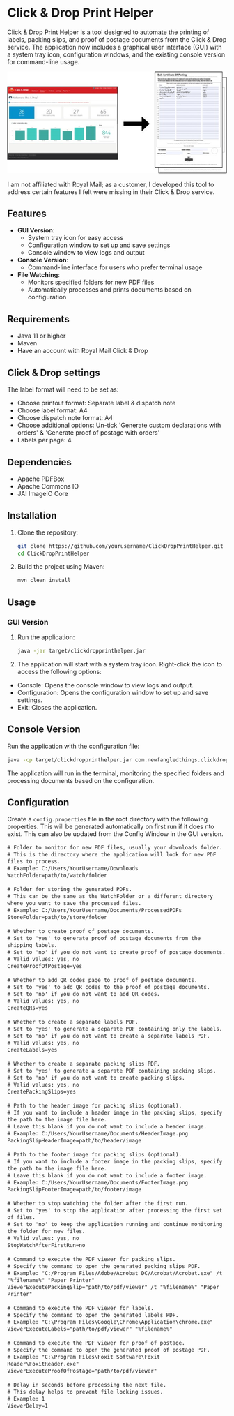 # Click & Drop Print Helper

Click & Drop Print Helper is a tool designed to automate the printing of labels, packing slips, and proof of postage documents from the Click & Drop service. The application now includes a graphical user interface (GUI) with a system tray icon, configuration windows, and the existing console version for command-line usage.

![Bulk Proof of Postage](bulkpop.jpg)

I am not affiliated with Royal Mail; as a customer, I developed this tool to address certain features I felt were missing in their Click & Drop service.​

## Features

- **GUI Version**:
   - System tray icon for easy access
   - Configuration window to set up and save settings
   - Console window to view logs and output
- **Console Version**:
   - Command-line interface for users who prefer terminal usage
- **File Watching**:
   - Monitors specified folders for new PDF files
   - Automatically processes and prints documents based on configuration

## Requirements

- Java 11 or higher
- Maven
- Have an account with Royal Mail Click & Drop

## Click & Drop settings
The label format will need to be set as:
- Choose printout format: Separate label & dispatch note
- Choose label format: A4
- Choose dispatch note format: A4
- Choose additional options: Un-tick 'Generate custom declarations with orders' & 'Generate proof of postage with orders'
- Labels per page: 4

## Dependencies

- Apache PDFBox
- Apache Commons IO
- JAI ImageIO Core

## Installation

1. Clone the repository:
    ```sh
    git clone https://github.com/yourusername/ClickDropPrintHelper.git
    cd ClickDropPrintHelper
    ```

2. Build the project using Maven:
    ```sh
    mvn clean install
    ```

## Usage

### GUI Version

1. Run the application:
    ```sh
    java -jar target/clickdropprinthelper.jar
    ```

2. The application will start with a system tray icon. Right-click the icon to access the following options:

- Console: Opens the console window to view logs and output.
- Configuration: Opens the configuration window to set up and save settings.
- Exit: Closes the application.

## Console Version

Run the application with the configuration file:
```sh
java -cp target/clickdropprinthelper.jar com.newfangledthings.clickdropprinthelper.ConsoleApp config.properties
```

The application will run in the terminal, monitoring the specified folders and processing documents based on the configuration.

## Configuration

Create a `config.properties` file in the root directory with the following properties.  This will be generated automatically on first run if it does nto exist. This can also be updated from the Config Window in the GUI version.

```properties
# Folder to monitor for new PDF files, usually your downloads folder.
# This is the directory where the application will look for new PDF files to process.
# Example: C:/Users/YourUsername/Downloads
WatchFolder=path/to/watch/folder

# Folder for storing the generated PDFs.
# This can be the same as the WatchFolder or a different directory where you want to save the processed files.
# Example: C:/Users/YourUsername/Documents/ProcessedPDFs
StoreFolder=path/to/store/folder

# Whether to create proof of postage documents.
# Set to 'yes' to generate proof of postage documents from the shipping labels.
# Set to 'no' if you do not want to create proof of postage documents.
# Valid values: yes, no
CreateProofOfPostage=yes

# Whether to add QR codes page to proof of postage documents.
# Set to 'yes' to add QR codes to the proof of postage documents.
# Set to 'no' if you do not want to add QR codes.
# Valid values: yes, no
CreateQRs=yes

# Whether to create a separate labels PDF.
# Set to 'yes' to generate a separate PDF containing only the labels.
# Set to 'no' if you do not want to create a separate labels PDF.
# Valid values: yes, no
CreateLabels=yes

# Whether to create a separate packing slips PDF.
# Set to 'yes' to generate a separate PDF containing packing slips.
# Set to 'no' if you do not want to create packing slips.
# Valid values: yes, no
CreatePackingSlips=yes

# Path to the header image for packing slips (optional).
# If you want to include a header image in the packing slips, specify the path to the image file here.
# Leave this blank if you do not want to include a header image.
# Example: C:/Users/YourUsername/Documents/HeaderImage.png
PackingSlipHeaderImage=path/to/header/image

# Path to the footer image for packing slips (optional).
# If you want to include a footer image in the packing slips, specify the path to the image file here.
# Leave this blank if you do not want to include a footer image.
# Example: C:/Users/YourUsername/Documents/FooterImage.png
PackingSlipFooterImage=path/to/footer/image

# Whether to stop watching the folder after the first run.
# Set to 'yes' to stop the application after processing the first set of files.
# Set to 'no' to keep the application running and continue monitoring the folder for new files.
# Valid values: yes, no
StopWatchAfterFirstRun=no

# Command to execute the PDF viewer for packing slips.
# Specify the command to open the generated packing slips PDF.
# Example: "C:/Program Files/Adobe/Acrobat DC/Acrobat/Acrobat.exe" /t "%filename%" "Paper Printer"
ViewerExecutePackingSlip="path/to/pdf/viewer" /t "%filename%" "Paper Printer"

# Command to execute the PDF viewer for labels.
# Specify the command to open the generated labels PDF.
# Example: "C:\Program Files\Google\Chrome\Application\chrome.exe"
ViewerExecuteLabels="path/to/pdf/viewer" "%filename%"

# Command to execute the PDF viewer for proof of postage.
# Specify the command to open the generated proof of postage PDF.
# Example: "C:\Program Files\Foxit Software\Foxit Reader\FoxitReader.exe"
ViewerExecuteProofOfPostage="path/to/pdf/viewer"

# Delay in seconds before processing the next file.
# This delay helps to prevent file locking issues.
# Example: 1
ViewerDelay=1
